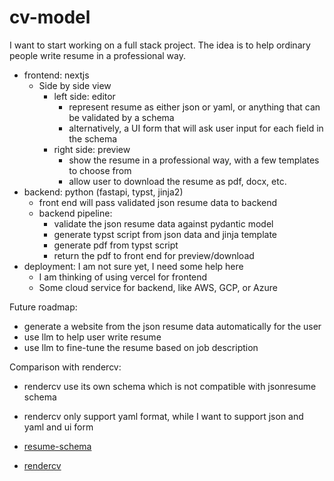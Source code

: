 # cv-model

I want to start working on a full stack project. The idea is to help ordinary people write resume in a professional way.

- frontend: nextjs
  - Side by side view
    - left side: editor
      - represent resume as either json or yaml, or anything that can be validated by a schema
      - alternatively, a UI form that will ask user input for each field in the schema
    - right side: preview
      - show the resume in a professional way, with a few templates to choose from
      - allow user to download the resume as pdf, docx, etc.
- backend: python (fastapi, typst, jinja2)
    - front end will pass validated json resume data to backend
    - backend pipeline:
      - validate the json resume data against pydantic model
      - generate typst script from json data and jinja template
      - generate pdf from typst script
      - return the pdf to front end for preview/download
- deployment: I am not sure yet, I need some help here
  - I am thinking of using vercel for frontend
  - Some cloud service for backend, like AWS, GCP, or Azure

Future roadmap:
- generate a website from the json resume data automatically for the user
- use llm to help user write resume
- use llm to fine-tune the resume based on job description

Comparison with rendercv:
- rendercv use its own schema which is not compatible with jsonresume schema
- rendercv only support yaml format, while I want to support json and yaml and ui form

- [resume-schema](https://github.com/jsonresume/resume-schema)
- [rendercv](https://github.com/rendercv/rendercv/tree/main)
